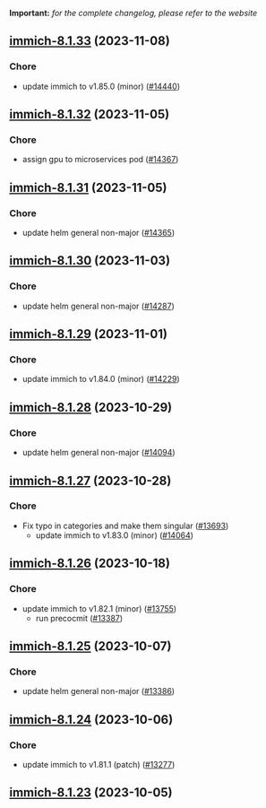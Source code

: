 **Important:**
*for the complete changelog, please refer to the website*




## [immich-8.1.33](https://github.com/truecharts/charts/compare/immich-8.1.32...immich-8.1.33) (2023-11-08)

### Chore

- update immich to v1.85.0 (minor) ([#14440](https://github.com/truecharts/charts/issues/14440))
  
  


## [immich-8.1.32](https://github.com/truecharts/charts/compare/immich-8.1.31...immich-8.1.32) (2023-11-05)

### Chore

- assign gpu to microservices pod ([#14367](https://github.com/truecharts/charts/issues/14367))
  
  


## [immich-8.1.31](https://github.com/truecharts/charts/compare/immich-8.1.30...immich-8.1.31) (2023-11-05)

### Chore

- update helm general non-major ([#14365](https://github.com/truecharts/charts/issues/14365))
  
  


## [immich-8.1.30](https://github.com/truecharts/charts/compare/immich-8.1.29...immich-8.1.30) (2023-11-03)

### Chore

- update helm general non-major ([#14287](https://github.com/truecharts/charts/issues/14287))
  
  


## [immich-8.1.29](https://github.com/truecharts/charts/compare/immich-8.1.28...immich-8.1.29) (2023-11-01)

### Chore

- update immich to v1.84.0 (minor) ([#14229](https://github.com/truecharts/charts/issues/14229))
  
  


## [immich-8.1.28](https://github.com/truecharts/charts/compare/immich-8.1.27...immich-8.1.28) (2023-10-29)

### Chore

- update helm general non-major ([#14094](https://github.com/truecharts/charts/issues/14094))
  
  


## [immich-8.1.27](https://github.com/truecharts/charts/compare/immich-8.1.26...immich-8.1.27) (2023-10-28)

### Chore

- Fix typo in categories and make them singular ([#13693](https://github.com/truecharts/charts/issues/13693))
  - update immich to v1.83.0 (minor) ([#14064](https://github.com/truecharts/charts/issues/14064))
  
  


## [immich-8.1.26](https://github.com/truecharts/charts/compare/immich-8.1.25...immich-8.1.26) (2023-10-18)

### Chore

- update immich to v1.82.1 (minor) ([#13755](https://github.com/truecharts/charts/issues/13755))
  - run precocmit ([#13387](https://github.com/truecharts/charts/issues/13387))
  
  


## [immich-8.1.25](https://github.com/truecharts/charts/compare/immich-8.1.24...immich-8.1.25) (2023-10-07)

### Chore

- update helm general non-major ([#13386](https://github.com/truecharts/charts/issues/13386))
  
  


## [immich-8.1.24](https://github.com/truecharts/charts/compare/immich-8.1.23...immich-8.1.24) (2023-10-06)

### Chore

- update immich to v1.81.1 (patch) ([#13277](https://github.com/truecharts/charts/issues/13277))
  
  


## [immich-8.1.23](https://github.com/truecharts/charts/compare/immich-8.1.22...immich-8.1.23) (2023-10-05)
